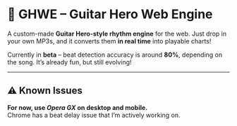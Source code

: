 # 🎸 GHWE – Guitar Hero Web Engine  
A custom-made **Guitar Hero-style rhythm engine** for the web. Just drop in your own MP3s, and it converts them **in real time** into playable charts!  

Currently in **beta** – beat detection accuracy is around **80%**, depending on the song. It’s already fun, but still evolving!

---

## ⚠️ Known Issues
**For now, use _Opera GX_ on desktop and mobile.**  
Chrome has a beat delay issue that I’m actively working on.